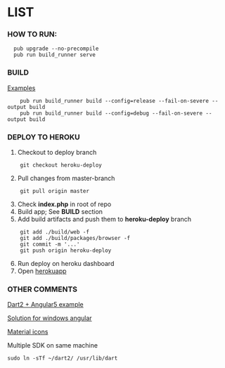 # LIST

### HOW TO RUN:
```
  pub upgrade --no-precompile
  pub run build_runner serve
```

### BUILD
[Examples](https://github.com/dart-lang/angular/tree/master/examples)
```
    pub run build_runner build --config=release --fail-on-severe --output build
    pub run build_runner build --config=debug --fail-on-severe --output build
```

### DEPLOY TO HEROKU
1. Checkout to deploy branch
``` 
    git checkout heroku-deploy 
```

2. Pull changes from master-branch
```
    git pull origin master
```
3. Check **index.php** in root of repo
4. Build app; See **BUILD** section
5. Add build artifacts and push them to **heroku-deploy** branch
``` 
    git add ./build/web -f
    git add ./build/packages/browser -f
    git commit -m '...'
    git push origin heroku-deploy
```
6. Run deploy on heroku dashboard
7. Open [herokuapp](https://notes-for-poor.herokuapp.com/list/build/web/index.html)


### OTHER COMMENTS
[Dart2 + Angular5 example](https://github.com/dart-lang/angular_components_example)

[Solution for windows angular](https://github.com/dart-lang/angular/issues/766)

[Material icons](https://material.io/icons)

Multiple SDK on same machine
```
sudo ln -sTf ~/dart2/ /usr/lib/dart
```


